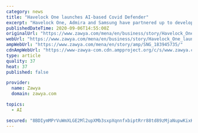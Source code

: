 ```yaml
---
category: news
title: "Havelock One launches AI-based Covid Defender"
excerpt: "Havelock One, Admira and Samsung have partnered up to develop Covid Defender, a sleek digital display unit incorporating AI and IoT technology to ensure compliance with recommended Covid-19 safety measures. Covid Defender offers basic and optional features ..."
publishedDateTime: 2020-09-06T14:55:00Z
originalUrl: "https://www.zawya.com/mena/en/business/story/Havelock_One_launches_AIbased_Covid_Defender-SNG_183945735/"
webUrl: "https://www.zawya.com/mena/en/business/story/Havelock_One_launches_AIbased_Covid_Defender-SNG_183945735/"
ampWebUrl: "https://www.zawya.com/mena/en/story/amp/SNG_183945735/"
cdnAmpWebUrl: "https://www-zawya-com.cdn.ampproject.org/c/s/www.zawya.com/mena/en/story/amp/SNG_183945735/"
type: article
quality: 37
heat: 37
published: false

provider:
  name: Zawya
  domain: zawya.com

topics:
  - AI

secured: "8BDIymMPrVuWmXLGE2Ml2upXMb3sxpXqnnfxbiptRrr88td89zMjaNupwKixKy0YvcNMql5ChD1xKLmdIm1RJyC7uzwb77oqpOblVGNOvGC3zUNKoKhT4Slsj2KtpqfPbk32jED7Y5DKOVagVM9/C4neflpNlNO/vZQ018606K+SPn2uzHYNUM4RaSjtkp8VFdy6Qh8mcEO0pAq8KKj2dBdDn0i8DWqegIaVasWso1dbrrnRcP16H10mCX0/93qEoUkEJ5kAP2sLfCOE8YREWh71vUbRxqXC8gsEGsAkOojpXGO4eARdfbXcU3zgyFKra/73GMKOvbM7HcQnHwFbNEkeuSrNJRqkGgvaxe9lVTE=;miNwSwosbSkyAnYRL4dZOA=="
---
```



